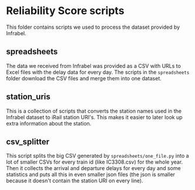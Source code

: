 # Reliability Score scripts

This folder contains scripts we used to process the dataset provided by Infrabel.


## spreadsheets
The data we received from Infrabel was provided as a CSV with URLs to Excel files with the delay data for every day. The scripts in the `spreadsheets` folder download the CSV files and merge them into one dataset.

## station_uris
This is a collection of scripts that converts the station names used in the Infrabel dataset to iRail station URI's. This makes it easier to later look up extra information about the station.

## csv_splitter
This script splits the big CSV generated by `spreadsheets/one_file.py` into a lot of smaller CSVs for every train id (like IC3308.csv) for the whole year. Then it collects the arrival and departure delays for every day and some statistics and puts all this in even smaller json files (the json is smaller because it doesn't contain the station URI on every line).